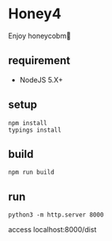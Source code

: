 Honey4
=====

Enjoy honeycobm:honeybee:

## requirement

- NodeJS 5.X+

## setup

```shell
npm install
typings install
```

## build

`npm run build`

## run

`python3 -m http.server 8000`

access localhost:8000/dist
